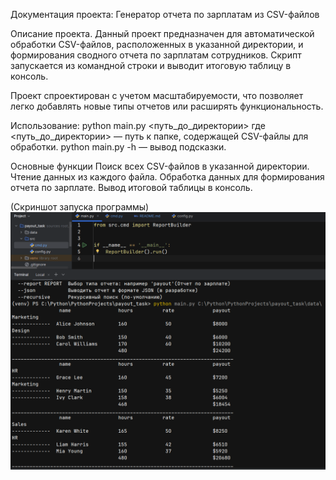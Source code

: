 Документация проекта: Генератор отчета по зарплатам из CSV-файлов

Описание проекта.
Данный проект предназначен для автоматической обработки CSV-файлов, расположенных в указанной директории, и формирования сводного отчета по зарплатам сотрудников. Скрипт запускается из командной строки и выводит итоговую таблицу в консоль.

Проект спроектирован с учетом масштабируемости, что позволяет легко добавлять новые типы отчетов или расширять функциональность.

Использование:
python main.py <путь_до_директории>
где <путь_до_директории> — путь к папке, содержащей CSV-файлы для обработки.
python main.py -h — вывод подсказки.

Основные функции
Поиск всех CSV-файлов в указанной директории.
Чтение данных из каждого файла.
Обработка данных для формирования отчета по зарплате.
Вывод итоговой таблицы в консоль.

(Скриншот запуска программы)
![img.png](img.png)

